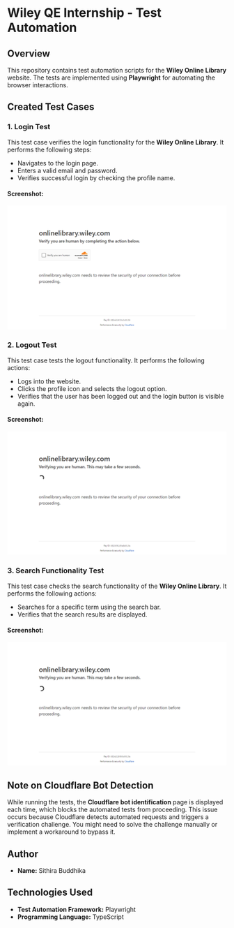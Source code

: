 # Wiley QE Internship - Test Automation

## Overview

This repository contains test automation scripts for the **Wiley Online Library** website. The tests are implemented using **Playwright** for automating the browser interactions. 

## Created Test Cases

### 1. Login Test
This test case verifies the login functionality for the **Wiley Online Library**. It performs the following steps:
- Navigates to the login page.
- Enters a valid email and password.
- Verifies successful login by checking the profile name.

#### Screenshot:
![Login Test Screenshot](test-results/login-Login-Test---Wiley-Online-Library-chromium/test-failed-1.png)

### 2. Logout Test
This test case tests the logout functionality. It performs the following actions:
- Logs into the website.
- Clicks the profile icon and selects the logout option.
- Verifies that the user has been logged out and the login button is visible again.

#### Screenshot:
![Logout Test Screenshot](test-results/logout-Logout-Functionality-Test---Wiley-Online-Library-chromium/test-failed-1.png)

### 3. Search Functionality Test
This test case checks the search functionality of the **Wiley Online Library**. It performs the following actions:
- Searches for a specific term using the search bar.
- Verifies that the search results are displayed.

#### Screenshot:
![Search Test Screenshot](test-results/search-functionality-Searc-36283-Test---Wiley-Online-Library-chromium/test-failed-1.png)

## Note on Cloudflare Bot Detection
While running the tests, the **Cloudflare bot identification** page is displayed each time, which blocks the automated tests from proceeding. This issue occurs because Cloudflare detects automated requests and triggers a verification challenge. You might need to solve the challenge manually or implement a workaround to bypass it.

## Author

- **Name:** Sithira Buddhika

## Technologies Used

- **Test Automation Framework:** Playwright
- **Programming Language:** TypeScript

